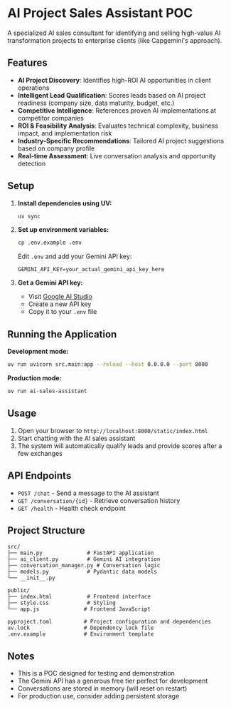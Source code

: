 # AI Project Sales Assistant POC

A specialized AI sales consultant for identifying and selling high-value AI transformation projects to enterprise clients (like Capgemini's approach).

## Features

- **AI Project Discovery**: Identifies high-ROI AI opportunities in client operations
- **Intelligent Lead Qualification**: Scores leads based on AI project readiness (company size, data maturity, budget, etc.)
- **Competitive Intelligence**: References proven AI implementations at competitor companies
- **ROI & Feasibility Analysis**: Evaluates technical complexity, business impact, and implementation risk
- **Industry-Specific Recommendations**: Tailored AI project suggestions based on company profile
- **Real-time Assessment**: Live conversation analysis and opportunity detection

## Setup

1. **Install dependencies using UV:**
   ```bash
   uv sync
   ```

2. **Set up environment variables:**
   ```bash
   cp .env.example .env
   ```
   Edit `.env` and add your Gemini API key:
   ```
   GEMINI_API_KEY=your_actual_gemini_api_key_here
   ```

3. **Get a Gemini API key:**
   - Visit [Google AI Studio](https://makersuite.google.com/app/apikey)
   - Create a new API key
   - Copy it to your `.env` file

## Running the Application

**Development mode:**
```bash
uv run uvicorn src.main:app --reload --host 0.0.0.0 --port 8000
```

**Production mode:**
```bash
uv run ai-sales-assistant
```

## Usage

1. Open your browser to `http://localhost:8000/static/index.html`
2. Start chatting with the AI sales assistant
3. The system will automatically qualify leads and provide scores after a few exchanges

## API Endpoints

- `POST /chat` - Send a message to the AI assistant
- `GET /conversation/{id}` - Retrieve conversation history
- `GET /health` - Health check endpoint

## Project Structure

```
src/
├── main.py              # FastAPI application
├── ai_client.py         # Gemini AI integration
├── conversation_manager.py # Conversation logic
├── models.py            # Pydantic data models
└── __init__.py

public/
├── index.html           # Frontend interface
├── style.css            # Styling
└── app.js              # Frontend JavaScript

pyproject.toml          # Project configuration and dependencies
uv.lock                 # Dependency lock file
.env.example            # Environment template
```

## Notes

- This is a POC designed for testing and demonstration
- The Gemini API has a generous free tier perfect for development
- Conversations are stored in memory (will reset on restart)
- For production use, consider adding persistent storage
